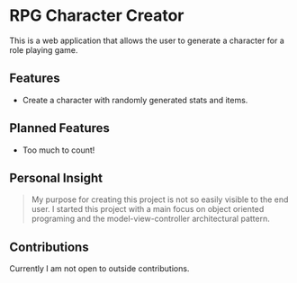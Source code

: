 # RPG Character Creator

This is a web application that allows the user to generate a character for a role playing game.

## Features

  - Create a character with randomly generated stats and items.

## Planned Features
  - Too much to count!

## Personal Insight
> My purpose for creating this project is not so easily visible to the end user. I started this project with a main focus on object oriented programing and the model-view-controller architectural pattern.


## Contributions
Currently I am not open to outside contributions.
